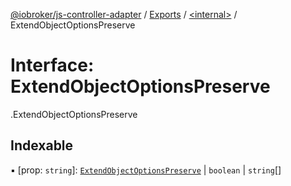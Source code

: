 [@iobroker/js-controller-adapter](../README.md) / [Exports](../modules.md) / [<internal\>](../modules/internal_.md) / ExtendObjectOptionsPreserve

# Interface: ExtendObjectOptionsPreserve

[<internal>](../modules/internal_.md).ExtendObjectOptionsPreserve

## Indexable

▪ [prop: `string`]: [`ExtendObjectOptionsPreserve`](internal_.ExtendObjectOptionsPreserve.md) \| `boolean` \| `string`[]
